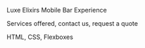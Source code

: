 Luxe Elixirs Mobile Bar Experience

Services offered, contact us, request a quote

HTML, CSS, Flexboxes